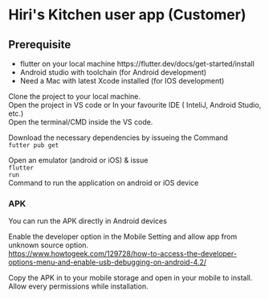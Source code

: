 # Hiri's Kitchen user app (Customer) 

## Prerequisite

<ul>
<li>flutter on your local machine https://flutter.dev/docs/get-started/install </li>
<li>Android studio with toolchain (for Android development)</li>
<li>Need a Mac with latest Xcode installed (for IOS development)</li>
</ul>

Clone the project to your local machine.<br>
Open the project in VS code or In your favourite IDE ( InteliJ, Android Studio, etc.)<br>
Open the terminal/CMD inside the VS code.<br>

Download the necessary dependencies by issueing the Command<br>
<code>futter pub get</code>

Open an emulator (android or iOS) & issue<br>
<code>flutter run</code></br>
Command to run the application on android or iOS device<br>

### APK

You can run the APK directly in Android devices <br>

Enable the developer option in the Mobile Setting and allow app from unknown source option.<br>
https://www.howtogeek.com/129728/how-to-access-the-developer-options-menu-and-enable-usb-debugging-on-android-4.2/

Copy the APK in to your mobile storage and open in your mobile to install.<br>
Allow every permissions while installation.<br>
